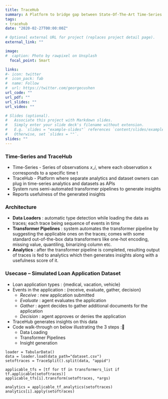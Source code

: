 ```yaml
---
title: TraceHub
summary: A Platform to bridge gap between State-Of-The-Art Time-Series Analytics and Datasets
tags:
- tracehub
date: "2020-02-27T00:00:00Z"

# Optional external URL for project (replaces project detail page).
external_link: ""

image:
#  caption: Photo by rawpixel on Unsplash
  focal_point: Smart

links:
#- icon: twitter
#  icon_pack: fab
#  name: Follow
#  url: https://twitter.com/georgecushen
url_code: ""
url_pdf: ""
url_slides: ""
url_video: ""

# Slides (optional).
#   Associate this project with Markdown slides.
#   Simply enter your slide deck's filename without extension.
#   E.g. `slides = "example-slides"` references `content/slides/example-slides.md`.
#   Otherwise, set `slides = ""`.
slides: ""
---
```


### Time-Series and TraceHub

* Time-Series - Series of observations 𝑥_𝑖, where each observation x corresponds to a specific time t
* TraceHub - Platform where separate analytics and dataset owners can plug in time-series analytics and datasets as APIs
* System runs semi-automated transformer pipelines to generate insights
* Reports usefulness of the generated insights

### Architecture

* **Data Loaders** : automatic type detection while loading the data as traces; each trace being sequence of events in time
* **Transformer Pipelines** : system automates the transformer pipeline by suggesting the applicable ones on the traces; comes with some standard out-of-the-box data transformers like one-hot encoding, missing value, quantiling, binarizing column etc.
* **Analytics** : after the transformer pipeline is completed, resulting output of traces is fed to analytics which then generates insights along with a usefulness score of it.

### Usecase – Simulated Loan Application Dataset

* Loan application types : {medical, vacation, vehicle}
* Events in the application : {receive, evaluate, gather, decision}
  * *Receive* : new application submitted
  * *Evaluate* : agent evaluates the application
  * *Gather* : agent decides to gather additional documents for the application
  * *Decision* : agent approves or denies the application
* TraceHub generates insights on this data
* Code walk-through on below illustrating the 3 steps :
  * Data Loading
  * Transformer Pipelines
  * Insight generation

```
loader = TabularData()
data = loader.load(data_path="dataset.csv")
setoftraces = TraceSplit().split(data, "appid")

applicable_tfs = [tf for tf in transformers_list if tf.applicable(setoftraces)]
applicable_tfs[i].transform(setoftraces, *args)

analytics = applicable_tf_analytics(setoftraces)
analytics[i].apply(setoftraces)
```
